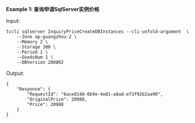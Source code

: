 **Example 1: 查询申请SqlServer实例价格**



Input: 

```
tccli sqlserver InquiryPriceCreateDBInstances --cli-unfold-argument  \
    --Zone ap-guangzhou-2 \
    --Memory 2 \
    --Storage 300 \
    --Period 1 \
    --GoodsNum 1 \
    --DBVersion 2008R2
```

Output: 
```
{
    "Response": {
        "RequestId": "6ace8140-6b9e-4e81-a8ad-ef3f92b2aa90",
        "OriginalPrice": 20988,
        "Price": 20988
    }
}
```

